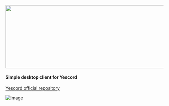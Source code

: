 <p align="center">
  <img width="512" height="200" src="https://github.com/user-attachments/assets/ab8f64b6-ad32-46b3-8ede-c9ecb01a3920">
</p>

<h4>Simple desktop client for Yescord</h4>

[Yescord official repository](https://github.com/locomiadev/yescord)

![image](https://github.com/user-attachments/assets/a871de78-4bee-47fd-a4de-62617207f1af)

